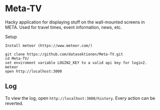 Meta-TV
======

Hacky application for displaying stuff on the wall-mounted screens in META. Used for travel times, event information, news, etc.

Setup

	Install meteor (https://www.meteor.com/)

	git clone https://github.com/datasektionen/Meta-TV.git
	cd Meta-TV/
	set enviroment variable LOGIN2_KEY to a valid api key for login2.
	meteor
	open http://localhost:3000

Log
---
To view the log, open `http://localhost:3000/history`.
Every action can be reverted.
